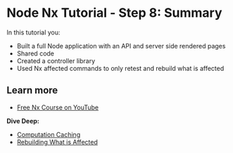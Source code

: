 # Node Nx Tutorial - Step 8: Summary

In this tutorial you:

- Built a full Node application with an API and server side rendered pages
- Shared code
- Created a controller library
- Used Nx affected commands to only retest and rebuild what is affected

## Learn more

- [Free Nx Course on YouTube](https://www.youtube.com/playlist?list=PLakNactNC1dH38AfqmwabvOszDmKriGco)

**Dive Deep:**

- [Computation Caching](/concepts/how-caching-works)
- [Rebuilding What is Affected](/concepts/affected)
